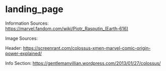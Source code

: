 # landing_page

Information Sources:
https://marvel.fandom.com/wiki/Piotr_Rasputin_(Earth-616)

Image Sources:

Header:
https://screenrant.com/colossus-xmen-marvel-comic-origin-power-explained/

Info Section: 
https://gentlemanvillian.wordpress.com/2013/01/27/colossus/

